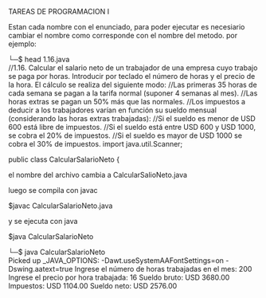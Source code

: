 TAREAS DE PROGRAMACION I

Estan cada nombre con el enunciado, para poder ejecutar es necesiario cambiar el nombre como corresponde con el nombre del metodo.
por ejemplo:

└─$ head 1.16.java   
//1.16. Calcular el salario neto de un trabajador de una empresa cuyo trabajo se paga por horas. Introducir por teclado el número de horas y el precio de Ia hora. El cálculo se realiza del siguiente modo: 
//Las primeras 35 horas de cada semana se pagan a la tarifa normal (suponer 4 semanas al mes).
//Las horas extras se pagan un 50% más que las normales.
//Los impuestos a deducir a los trabajadores varían en función su sueldo mensual (considerando las horas extras trabajadas): 
//Si el sueldo es menor de USD 600 está libre de impuestos. 
//Si el sueldo está entre USD  600 y USD 1000, se cobra el 20% de impuestos.
//Si el sueldo es mayor de USD 1000 se cobra el 30% de impuestos. 
import java.util.Scanner;

public class CalcularSalarioNeto {

el nombre del archivo cambia a CalcularSalioNeto.java

luego se compila con javac

$javac CalcularSalarioNeto.java

y se ejecuta con java

$java CalcularSalarioNeto

└─$ java CalcularSalarioNeto      
Picked up _JAVA_OPTIONS: -Dawt.useSystemAAFontSettings=on -Dswing.aatext=true
Ingrese el número de horas trabajadas en el mes: 200
Ingrese el precio por hora trabajada: 16
Sueldo bruto: USD 3680.00
Impuestos: USD 1104.00
Sueldo neto: USD 2576.00
                                                                                                                                                                                                                                           


